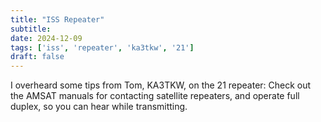 ```yaml
---
title: "ISS Repeater"
subtitle:
date: 2024-12-09
tags: ['iss', 'repeater', 'ka3tkw', '21']
draft: false
---
```


I overheard some tips
from Tom, KA3TKW, on the 21 repeater:
Check out the AMSAT manuals for contacting satellite repeaters,
and operate full duplex, so you can hear while transmitting.

<!--more-->
